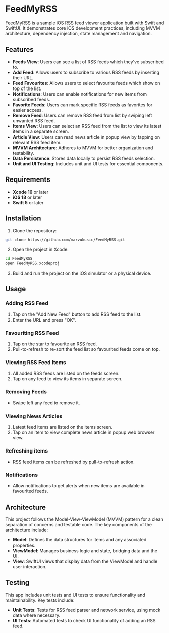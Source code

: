 # FeedMyRSS

FeedMyRSS is a sample iOS RSS feed viewer application built with Swift and SwiftUI. It demonstrates core iOS development practices, including MVVM architecture, dependency injection, state management and navigation.

## Features

- **Feeds View**: Users can see a list of RSS feeds which they've subscribed to.
- **Add Feed**: Allows users to subscribe to various RSS feeds by inserting their URL.
- **Feed Favourites**: Allows users to select favourite feeds which show on top of the list.
- **Notifications**: Users can enable notifications for new items from subscribed feeds.
- **Favorite Feeds**: Users can mark specific RSS feeds as favorites for easier access.
- **Remove Feed**: Users can remove RSS feed from list by swiping left unwanted RSS feed.
- **Items View**: Users can select an RSS feed from the list to view its latest items in a separate screen.
- **Article View**: Users can read news article in popup view by tapping on relevant RSS feed item.
- **MVVM Architecture**: Adheres to MVVM for better organization and testability.
- **Data Persistence**: Stores data locally to persist RSS feeds selection.
- **Unit and UI Testing**: Includes unit and UI tests for essential components.

## Requirements

- **Xcode 16** or later
- **iOS 18** or later
- **Swift 5** or later

## Installation

1. Clone the repository:

```bash
git clone https://github.com/marvukusic/FeedMyRSS.git
```

2. Open the project in Xcode:

```bash
cd FeedMyRSS
open FeedMyRSS.xcodeproj
```

3. Build and run the project on the iOS simulator or a physical device.

## Usage
### Adding RSS Feed
1. Tap on the "Add New Feed" button to add RSS feed to the list.
2. Enter the URL and press "OK".
### Favouriting RSS Feed
1. Tap on the star to favourite an RSS feed.
2. Pull-to-refresh to re-sort the feed list so favourited feeds come on top.
### Viewing RSS Feed Items 
1. All added RSS feeds are listed on the feeds screen.
2. Tap on any feed to view its items in separate screen.
### Removing Feeds
- Swipe left any feed to remove it.
### Viewing News Articles 
1. Latest feed items are listed on the items screen.
2. Tap on an item to view complete news article in popup web browser view.
### Refreshing items
- RSS feed items can be refreshed by pull-to-refresh action.
### Notifications
- Allow notifications to get alerts when new items are available in favourited feeds.

## Architecture
This project follows the Model-View-ViewModel (MVVM) pattern for a clean separation of concerns and testable code. The key components of the architecture include:

- **Model**: Defines the data structures for items and any associated properties.
- **ViewModel**: Manages business logic and state, bridging data and the UI.
- **View**: SwiftUI views that display data from the ViewModel and handle user interaction.

## Testing
This app includes unit tests and UI tests to ensure functionality and maintainability. Key tests include:

- **Unit Tests**: Tests for RSS feed parser and network service, using mock data where necessary.
- **UI Tests**: Automated tests to check UI functionality of adding an RSS feed.
